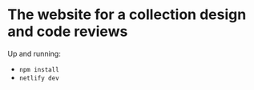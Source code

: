 # The website for a collection design and code reviews

Up and running:

* `npm install`
* `netlify dev`